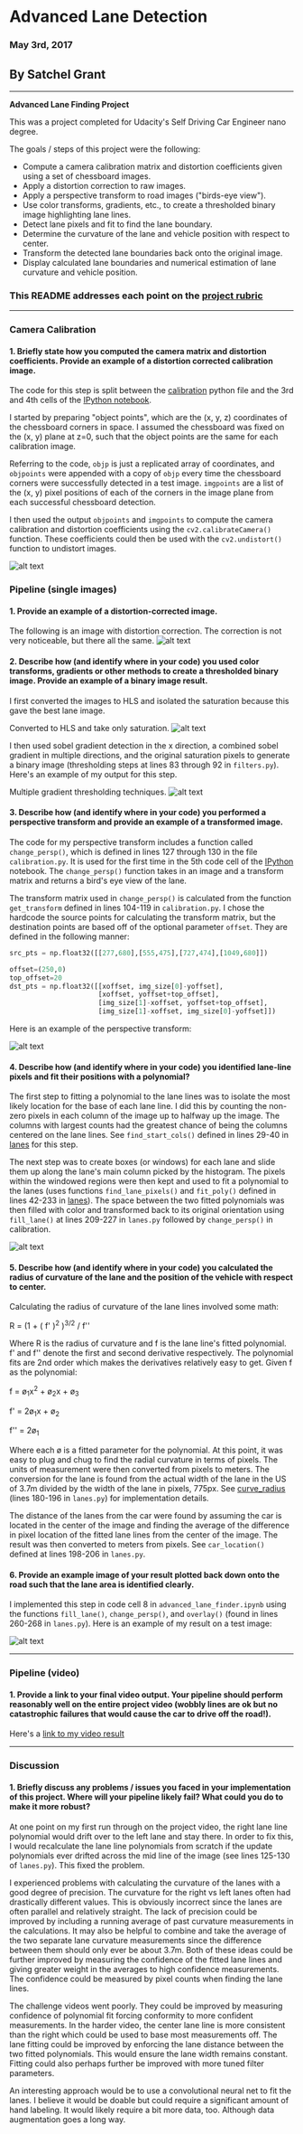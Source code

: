 # Advanced Lane Detection
### May 3rd, 2017
## By Satchel Grant

---

**Advanced Lane Finding Project**

This was a project completed for Udacity's Self Driving Car Engineer nano degree.

The goals / steps of this project were the following:

* Compute a camera calibration matrix and distortion coefficients given using a set of chessboard images.
* Apply a distortion correction to raw images.
* Apply a perspective transform to road images ("birds-eye view").
* Use color transforms, gradients, etc., to create a thresholded binary image highlighting lane lines.
* Detect lane pixels and fit to find the lane boundary.
* Determine the curvature of the lane and vehicle position with respect to center.
* Transform the detected lane boundaries back onto the original image.
* Display calculated lane boundaries and numerical estimation of lane curvature and vehicle position.

[//]: # (Image References)

[image1]: ./output_images/undistorted.jpg "Undistorted"
[image1b]: ./output_images/undistorted_road.jpg "Undistorted Road"
[image2]: ./test_images/test1.jpg "Road Transformed"
[image3]: ./output_images/saturated.jpg "Saturated Example"
[image3b]: ./output_images/filtered.jpg "Filtered Example"
[image4]: ./output_images/birds-eye.jpg "Warp Example"
[image5]: ./output_images/filled.jpg "Fit Visual"
[image6]: ./output_images/overlayed.jpg "Output"
[video1]: ./processed_project_video.mp4 "Video"


### This README addresses each point on the [project rubric](https://review.udacity.com/#!/rubrics/571/view)

---

### Camera Calibration

#### 1. Briefly state how you computed the camera matrix and distortion coefficients. Provide an example of a distortion corrected calibration image.

The code for this step is split between the [calibration](./calibration.py) python file and the 3rd and 4th cells of the [IPython notebook](./advanced_lane_finder.ipynb).  

I started by preparing "object points", which are the (x, y, z) coordinates of the chessboard corners in space. I assumed the chessboard was fixed on the (x, y) plane at z=0, such that the object points are the same for each calibration image.

Referring to the code, `objp` is just a replicated array of coordinates, and `objpoints` were appended with a copy of `objp` every time the chessboard corners were successfully detected in a test image.  `imgpoints` are a list of the (x, y) pixel positions of each of the corners in the image plane from each successful chessboard detection.

I then used the output `objpoints` and `imgpoints` to compute the camera calibration and distortion coefficients using the `cv2.calibrateCamera()` function. These coefficients could then be used with the `cv2.undistort()` function to undistort images.

![alt text][image1]


### Pipeline (single images)

#### 1. Provide an example of a distortion-corrected image.

The following is an image with distortion correction. The correction is not very noticeable, but there all the same.
![alt text][image1b]

#### 2. Describe how (and identify where in your code) you used color transforms, gradients or other methods to create a thresholded binary image.  Provide an example of a binary image result.

I first converted the images to HLS and isolated the saturation because this gave the best lane image.

Converted to HLS and take only saturation.
![alt text][image3]

I then used sobel gradient detection in the x direction, a combined sobel gradient in multiple directions, and the original saturation pixels to generate a binary image (thresholding steps at lines 83 through 92 in `filters.py`).  Here's an example of my output for this step.

Multiple gradient thresholding techniques.
![alt text][image3]

#### 3. Describe how (and identify where in your code) you performed a perspective transform and provide an example of a transformed image.

The code for my perspective transform includes a function called `change_persp()`, which is defined in lines 127 through 130 in the file `calibration.py`. It is used for the first time in the 5th code cell of the [IPython](./advanced_lane_finder.ipynb) notebook. The `change_persp()` function takes in an image and a transform matrix and returns a bird's eye view of the lane.

The transform matrix used in `change_persp()` is calculated from the function `get_transform` defined in lines 104-119 in `calibration.py`. I chose the hardcode the source points for calculating the transform matrix, but the destination points are based off of the optional parameter `offset`. They are defined in the following manner:

```python
src_pts = np.float32([[277,680],[555,475],[727,474],[1049,680]])

offset=(250,0)
top_offset=20
dst_pts = np.float32([[xoffset, img_size[0]-yoffset],
                      [xoffset, yoffset+top_offset],
                      [img_size[1]-xoffset, yoffset+top_offset],
                      [img_size[1]-xoffset, img_size[0]-yoffset]])
```

Here is an example of the perspective transform:

![alt text][image4]

#### 4. Describe how (and identify where in your code) you identified lane-line pixels and fit their positions with a polynomial?

The first step to fitting a polynomial to the lane lines was to isolate the most likely location for the base of each lane line. I did this by counting the non-zero pixels in each column of the image up to halfway up the image. The columns with largest counts had the greatest chance of being the columns centered on the lane lines. See `find_start_cols()` defined in lines 29-40 in [lanes](./lanes.py) for this step.

The next step was to create boxes (or windows) for each lane and slide them up along the lane's main column picked by the histogram. The pixels within the windowed regions were then kept and used to fit a polynomial to the lanes (uses functions `find_lane_pixels()` and `fit_poly()` defined in lines 42-233 in [lanes](./lanes.py)). The space between the two fitted polynomials was then filled with color and transformed back to its original orientation using `fill_lane()` at lines 209-227 in `lanes.py` followed by `change_persp()` in calibration.

![alt text][image5]

#### 5. Describe how (and identify where in your code) you calculated the radius of curvature of the lane and the position of the vehicle with respect to center.

Calculating the radius of curvature of the lane lines involved some math:

R = (1 + ( f' )<sup>2</sup> )<sup>3/2</sup> / f''

Where R is the radius of curvature and f is the lane line's fitted polynomial. f' and f'' denote the first and second derivative respectively. The polynomial fits are 2nd order which makes the derivatives relatively easy to get. Given f as the polynomial:

f = ø<sub>1</sub>x<sup>2</sup> + ø<sub>2</sub>x + ø<sub>3</sub>

f' = 2ø<sub>1</sub>x + ø<sub>2</sub>

f'' = 2ø<sub>1</sub>

Where each ø is a fitted parameter for the polynomial. At this point, it was easy to plug and chug to find the radial curvature in terms of pixels. The units of measurement were then converted from pixels to meters. The conversion for the lane is found from the actual width of the lane in the US of 3.7m divided by the width of the lane in pixels, 775px. See [curve_radius](./lanes.py) (lines 180-196 in `lanes.py`) for implementation details.

The distance of the lanes from the car were found by assuming the car is located in the center of the image and finding the average of the difference in pixel location of the fitted lane lines from the center of the image. The result was then converted to meters from pixels. See `car_location()` defined at lines 198-206 in `lanes.py`.

#### 6. Provide an example image of your result plotted back down onto the road such that the lane area is identified clearly.

I implemented this step in code cell 8 in `advanced_lane_finder.ipynb` using the functions `fill_lane()`, `change_persp()`, and `overlay()` (found in lines 260-268 in `lanes.py`).  Here is an example of my result on a test image:

![alt text][image6]

---

### Pipeline (video)

#### 1. Provide a link to your final video output.  Your pipeline should perform reasonably well on the entire project video (wobbly lines are ok but no catastrophic failures that would cause the car to drive off the road!).

Here's a [link to my video result](./project_video.mp4)

---

### Discussion

#### 1. Briefly discuss any problems / issues you faced in your implementation of this project.  Where will your pipeline likely fail?  What could you do to make it more robust?

At one point on my first run through on the project video, the right lane line polynomial would drift over to the left lane and stay there. In order to fix this, I would recalculate the lane line polynomials from scratch if the update polynomials ever drifted across the mid line of the image (see lines 125-130 of `lanes.py`). This fixed the problem.

I experienced problems with calculating the curvature of the lanes with a good degree of precision. The curvature for the right vs left lanes often had drastically different values. This is obviously incorrect since the lanes are often parallel and relatively straight. The lack of precision could be improved by including a running average of past curvature measurements in the calculations. It may also be helpful to combine and take the average of the two separate lane curvature measurements since the difference between them should only ever be about 3.7m. Both of these ideas could be further improved by measuring the confidence of the fitted lane lines and giving greater weight in the averages to high confidence measurements. The confidence could be measured by pixel counts when finding the lane lines.

The challenge videos went poorly. They could be improved by measuring confidence of polynomial fit forcing conformity to more confident measurements. In the harder video, the center lane line is more consistent than the right which could be used to base most measurements off. The lane fitting could be improved by enforcing the lane distance between the two fitted polynomials. This would ensure the lane width remains constant. Fitting could also perhaps further be improved with more tuned filter parameters.

An interesting approach would be to use a convolutional neural net to fit the lanes. I believe it would be doable but could require a significant amount of hand labeling. It would likely require a bit more data, too. Although data augmentation goes a long way.
